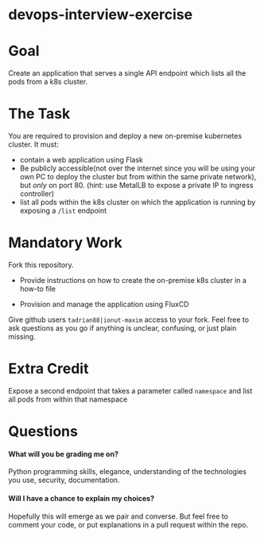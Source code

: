 # devops-interview-exercise


# Goal

Create an application that serves a single API endpoint which lists all the pods from a k8s cluster.

# The Task

You are required to provision and deploy a new on-premise kubernetes cluster. It must:

* contain a web application using Flask
* Be publicly accessible(not over the internet since you will be using your own PC to deploy the cluster but from within the same private network), but *only* on port 80. (hint: use MetalLB to expose a private IP to ingress controller)
* list all pods within the k8s cluster on which the application is running by exposing a `/list` endpoint


# Mandatory Work

Fork this repository.

* Provide instructions on how to create the on-premise k8s cluster in a how-to file 

* Provision and manage the application using FluxCD

Give github users `tadrian88|ionut-maxim` access to your fork.
Feel free to ask questions as you go if anything is unclear, confusing, or just plain missing.

# Extra Credit

Expose a second endpoint that takes a parameter called `namespace` and list all pods from within that namespace

# Questions

#### What will you be grading me on?

Python programming skills, elegance, understanding of the technologies you use, security, documentation.

#### Will I have a chance to explain my choices?

Hopefully this will emerge as we pair and converse.
But feel free to comment your code, or put explanations in a pull request within the repo.
